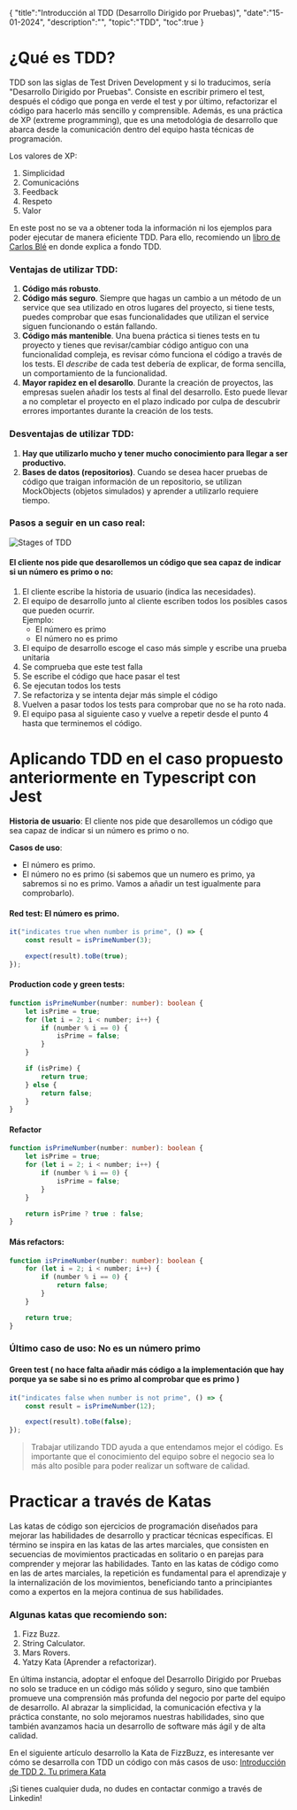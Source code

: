 {
  "title":"Introducción al TDD (Desarrollo Dirigido por Pruebas)", 
  "date":"15-01-2024",
  "description":"",
  "topic":"TDD",
  "toc":true
}


# ¿Qué es TDD?

TDD son las siglas de Test Driven Development y si lo traducimos, sería "Desarrollo Dirigido por Pruebas". Consiste en escribir primero el test, después el código que ponga en verde el test y por último, refactorizar el código para hacerlo más sencillo y comprensible. Además, es una práctica de XP (extreme programming), que es una metodológia de desarrollo que abarca desde la comunicación dentro del equipo hasta técnicas de programación.

Los valores de XP:
1. Simplicidad
2. Comunicacións
3. Feedback
4. Respeto
5. Valor

En este post no se va a obtener toda la información ni los ejemplos para poder ejecutar de manera eficiente TDD. Para ello, recomiendo un [libro de Carlos Blé](https://savvily.es/libros/diseno-agil-con-tdd/) en donde explica a fondo TDD.

### Ventajas de utilizar TDD:
1. **Código más robusto**.
2. **Código más seguro**. Siempre que hagas un cambio a un método de un service que sea utilizado en otros lugares del proyecto, si tiene tests, puedes comprobar que esas funcionalidades que utilizan el service siguen funcionando o están fallando.
3. **Código más mantenible**. Una buena práctica si tienes tests en tu proyecto y tienes que revisar/cambiar código antiguo con una funcionalidad compleja, es revisar cómo funciona el código a través de los tests. El *describe* de cada test debería de explicar, de forma sencilla, un comportamiento de la funcionalidad.
4. **Mayor rapidez en el desarollo**. Durante la creación de proyectos, las empresas suelen añadir los tests al final del desarrollo. Esto puede llevar a no completar el proyecto en el plazo indicado por culpa de descubrir errores importantes durante la creación de los tests.

### Desventajas de utilizar TDD:
1. **Hay que utilizarlo mucho y tener mucho conocimiento para llegar a ser productivo.**
2. **Bases de datos (repositorios)**. Cuando se desea hacer pruebas de código que traigan información de un repositorio, se utilizan MockObjects (objetos simulados) y aprender a utilizarlo requiere tiempo.

### Pasos a seguir en un caso real:

![Stages of TDD](/assets/tdd-stages.png)

#### El cliente nos pide que desarollemos un código que sea capaz de indicar si un número es primo o no:

1. El cliente escribe la historia de usuario (indica las necesidades). 
2. El equipo de desarrollo junto al cliente escriben todos los posibles casos que pueden ocurrir.  
    Ejemplo:
    - El número es primo
    - El número no es primo
3. El equipo de desarrollo escoge el caso más simple y escribe una prueba unitaria
4. Se comprueba que este test falla
5. Se escribe el código que hace pasar el test
6. Se ejecutan todos los tests
7. Se refactoriza y se intenta dejar más simple el código
8. Vuelven a pasar todos los tests para comprobar que no se ha roto nada.
9. El equipo pasa al siguiente caso y vuelve a repetir desde el punto 4 hasta que terminemos el código.


# Aplicando TDD en el caso propuesto anteriormente en Typescript con Jest

**Historia de usuario**: El cliente nos pide que desarollemos un código que sea capaz de indicar si un número es primo o no.

**Casos de uso**:   
  - El número es primo.
  - El número no es primo (si sabemos que un numero es primo, ya sabremos si no es primo. Vamos a añadir un test igualmente para comprobarlo).


#### Red test: El número es primo.
``` typescript
it("indicates true when number is prime", () => {
    const result = isPrimeNumber(3);

    expect(result).toBe(true);
});
```

#### Production code y green tests: 

``` typescript
function isPrimeNumber(number: number): boolean {
    let isPrime = true;
    for (let i = 2; i < number; i++) {
        if (number % i == 0) {
            isPrime = false;
        }
    }

    if (isPrime) {
        return true;
    } else {
        return false;
    }
}
```

#### Refactor
``` typescript
function isPrimeNumber(number: number): boolean {
    let isPrime = true;
    for (let i = 2; i < number; i++) {
        if (number % i == 0) {
            isPrime = false;
        }
    }

    return isPrime ? true : false;
}
```

#### Más refactors: 
``` typescript
function isPrimeNumber(number: number): boolean {
    for (let i = 2; i < number; i++) {
        if (number % i == 0) {
            return false;
        }
    }

    return true;
}
```

### Último caso de uso: No es un número primo

#### Green test ( no hace falta añadir más código a la implementación que hay porque ya se sabe si no es primo al comprobar que es primo )
``` typescript
it("indicates false when number is not prime", () => {
    const result = isPrimeNumber(12);

    expect(result).toBe(false);
});
```

> Trabajar utilizando TDD ayuda a que entendamos mejor el código. Es importante que el conocimiento del equipo sobre el negocio sea lo más alto posible para poder realizar un software de calidad.  

# Practicar a través de Katas

Las katas de código son ejercicios de programación diseñados para mejorar las habilidades de desarrollo y practicar técnicas específicas. El término se inspira en las katas de las artes marciales, que consisten en secuencias de movimientos practicadas en solitario o en parejas para comprender y mejorar las habilidades. Tanto en las katas de código como en las de artes marciales, la repetición es fundamental para el aprendizaje y la internalización de los movimientos, beneficiando tanto a principiantes como a expertos en la mejora continua de sus habilidades.

### Algunas katas que recomiendo son:
1. Fizz Buzz.
2. String Calculator.
3. Mars Rovers.
4. Yatzy Kata (Aprender a refactorizar).

En última instancia, adoptar el enfoque del Desarrollo Dirigido por Pruebas no solo se traduce en un código más sólido y seguro, sino que también promueve una comprensión más profunda del negocio por parte del equipo de desarrollo. Al abrazar la simplicidad, la comunicación efectiva y la práctica constante, no solo mejoramos nuestras habilidades, sino que también avanzamos hacia un desarrollo de software más ágil y de alta calidad.

En el siguiente artículo desarrollo la Kata de FizzBuzz, es interesante ver cómo se desarrolla con TDD un código con más casos de uso: [Introducción de TDD 2. Tu primera Kata](/blog/introducción-a-tdd-2.-tu-primera-kata)

¡Si tienes cualquier duda, no dudes en contactar conmigo a través de Linkedin!

